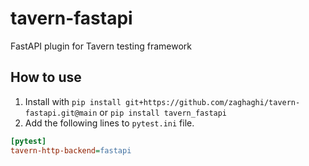 # tavern-fastapi
FastAPI plugin for Tavern testing framework

## How to use
1. Install with `pip install git+https://github.com/zaghaghi/tavern-fastapi.git@main` or `pip install tavern_fastapi`
2. Add the following lines to `pytest.ini` file.
```ini
[pytest]
tavern-http-backend=fastapi
```
